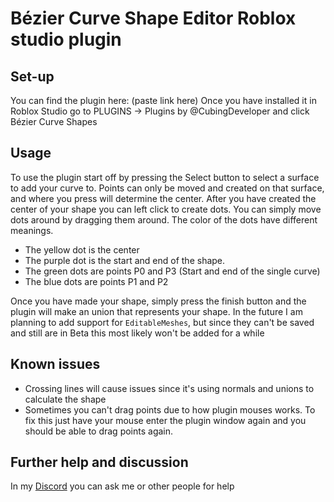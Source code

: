# Bézier Curve Shape Editor Roblox studio plugin

## Set-up
You can find the plugin here: (paste link here)
Once you have installed it in Roblox Studio go to PLUGINS -> Plugins by @CubingDeveloper and click Bézier Curve Shapes

## Usage
To use the plugin start off by pressing the Select button to select a surface to add your curve to. Points can only be moved and created on that surface, and where you press will determine the center.
After you have created the center of your shape you can left click to create dots. You can simply move dots around by dragging them around. 
The color of the dots have different meanings.
- The yellow dot is the center
- The purple dot is the start and end of the shape.
- The green dots are points P0 and P3 (Start and end of the single curve)
- The blue dots are points P1 and P2

Once you have made your shape, simply press the finish button and the plugin will make an union that represents your shape. In the future I am planning to add support for `EditableMeshes`, but since they can't be saved and still are in Beta this most likely won't be added for a while

## Known issues
- Crossing lines will cause issues since it's using normals and unions to calculate the shape
- Sometimes you can't drag points due to how plugin mouses works. To fix this just have your mouse enter the plugin window again and you should be able to drag points again.

## Further help and discussion
In my [Discord](https://discord.gg/k8wNB9fv9R) you can ask me or other people for help
